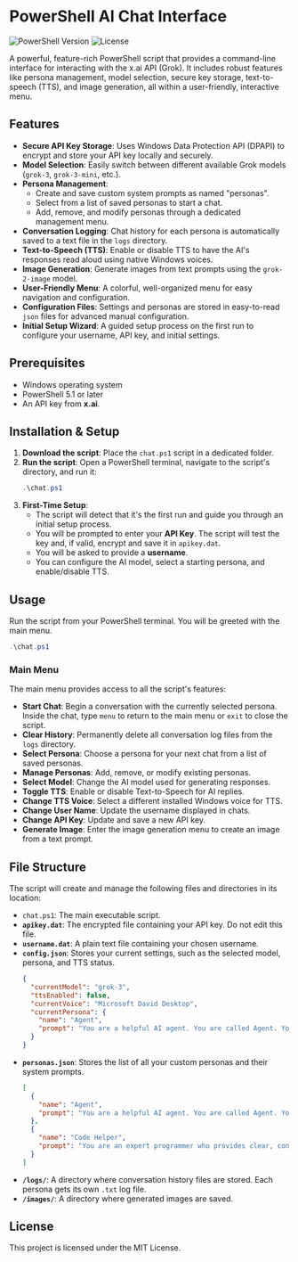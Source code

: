 # PowerShell AI Chat Interface

![PowerShell Version](https://img.shields.io/badge/PowerShell-5.1+-blue.svg)
![License](https://img.shields.io/badge/License-MIT-green.svg)

A powerful, feature-rich PowerShell script that provides a command-line interface for interacting with the x.ai API (Grok). It includes robust features like persona management, model selection, secure key storage, text-to-speech (TTS), and image generation, all within a user-friendly, interactive menu.

## Features

-   **Secure API Key Storage**: Uses Windows Data Protection API (DPAPI) to encrypt and store your API key locally and securely.
-   **Model Selection**: Easily switch between different available Grok models (`grok-3`, `grok-3-mini`, etc.).
-   **Persona Management**:
    -   Create and save custom system prompts as named "personas".
    -   Select from a list of saved personas to start a chat.
    -   Add, remove, and modify personas through a dedicated management menu.
-   **Conversation Logging**: Chat history for each persona is automatically saved to a text file in the `logs` directory.
-   **Text-to-Speech (TTS)**: Enable or disable TTS to have the AI's responses read aloud using native Windows voices.
-   **Image Generation**: Generate images from text prompts using the `grok-2-image` model.
-   **User-Friendly Menu**: A colorful, well-organized menu for easy navigation and configuration.
-   **Configuration Files**: Settings and personas are stored in easy-to-read `json` files for advanced manual configuration.
-   **Initial Setup Wizard**: A guided setup process on the first run to configure your username, API key, and initial settings.

## Prerequisites

-   Windows operating system
-   PowerShell 5.1 or later
-   An API key from **x.ai**.

## Installation & Setup

1.  **Download the script**: Place the `chat.ps1` script in a dedicated folder.
2.  **Run the script**: Open a PowerShell terminal, navigate to the script's directory, and run it:
    ```powershell
    .\chat.ps1
    ```
3.  **First-Time Setup**:
    -   The script will detect that it's the first run and guide you through an initial setup process.
    -   You will be prompted to enter your **API Key**. The script will test the key and, if valid, encrypt and save it in `apikey.dat`.
    -   You will be asked to provide a **username**.
    -   You can configure the AI model, select a starting persona, and enable/disable TTS.

## Usage

Run the script from your PowerShell terminal. You will be greeted with the main menu.

```powershell
.\chat.ps1
```

### Main Menu

The main menu provides access to all the script's features:

-   **Start Chat**: Begin a conversation with the currently selected persona. Inside the chat, type `menu` to return to the main menu or `exit` to close the script.
-   **Clear History**: Permanently delete all conversation log files from the `logs` directory.
-   **Select Persona**: Choose a persona for your next chat from a list of saved personas.
-   **Manage Personas**: Add, remove, or modify existing personas.
-   **Select Model**: Change the AI model used for generating responses.
-   **Toggle TTS**: Enable or disable Text-to-Speech for AI replies.
-   **Change TTS Voice**: Select a different installed Windows voice for TTS.
-   **Change User Name**: Update the username displayed in chats.
-   **Change API Key**: Update and save a new API key.
-   **Generate Image**: Enter the image generation menu to create an image from a text prompt.

## File Structure

The script will create and manage the following files and directories in its location:

-   `chat.ps1`: The main executable script.
-   **`apikey.dat`**: The encrypted file containing your API key. Do not edit this file.
-   **`username.dat`**: A plain text file containing your chosen username.
-   **`config.json`**: Stores your current settings, such as the selected model, persona, and TTS status.
    ```json
    {
      "currentModel": "grok-3",
      "ttsEnabled": false,
      "currentVoice": "Microsoft David Desktop",
      "currentPersona": {
        "name": "Agent",
        "prompt": "You are a helpful AI agent. You are called Agent. Your user is called User."
      }
    }
    ```
-   **`personas.json`**: Stores the list of all your custom personas and their system prompts.
    ```json
    [
      {
        "name": "Agent",
        "prompt": "You are a helpful AI agent. You are called Agent. Your user is called User."
      },
      {
        "name": "Code Helper",
        "prompt": "You are an expert programmer who provides clear, concise code examples."
      }
    ]
    ```
-   **`/logs/`**: A directory where conversation history files are stored. Each persona gets its own `.txt` log file.
-   **`/images/`**: A directory where generated images are saved.

## License

This project is licensed under the MIT License.
